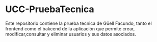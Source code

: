 # UCC-PruebaTecnica
Este repositorio contiene la prueba tecnica de Güell Facundo, tanto el frontend como el bakcend de la aplicación que permite crear, modificar,consultar y eliminar usuarios y sus datos asociados.
